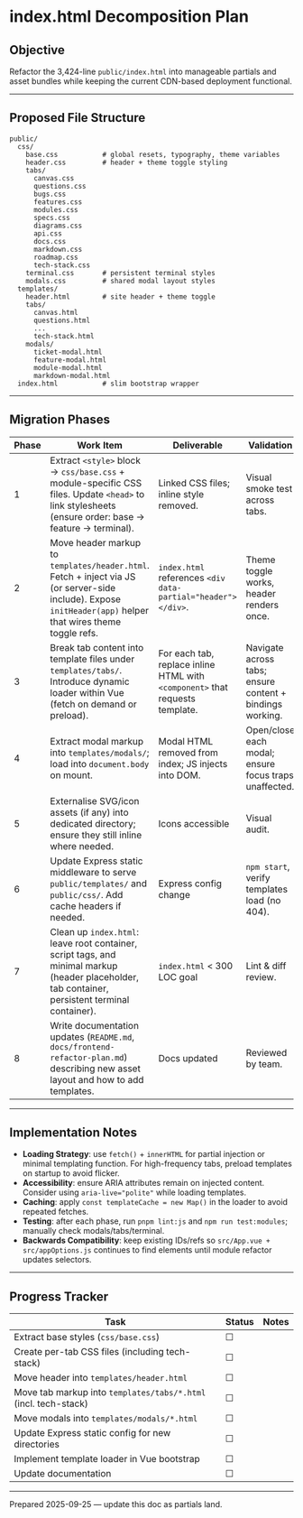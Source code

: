 # index.html Decomposition Plan

## Objective
Refactor the 3,424-line `public/index.html` into manageable partials and asset bundles while keeping the current CDN-based deployment functional.

---

## Proposed File Structure
```
public/
  css/
    base.css           # global resets, typography, theme variables
    header.css         # header + theme toggle styling
    tabs/
      canvas.css
      questions.css
      bugs.css
      features.css
      modules.css
      specs.css
      diagrams.css
      api.css
      docs.css
      markdown.css
      roadmap.css
      tech-stack.css
    terminal.css       # persistent terminal styles
    modals.css         # shared modal layout styles
  templates/
    header.html        # site header + theme toggle
    tabs/
      canvas.html
      questions.html
      ...
      tech-stack.html
    modals/
      ticket-modal.html
      feature-modal.html
      module-modal.html
      markdown-modal.html
  index.html           # slim bootstrap wrapper
```

---

## Migration Phases

| Phase | Work Item | Deliverable | Validation |
| --- | --- | --- | --- |
| 1 | Extract `<style>` block → `css/base.css` + module-specific CSS files. Update `<head>` to link stylesheets (ensure order: base → feature → terminal). | Linked CSS files; inline style removed. | Visual smoke test across tabs. |
| 2 | Move header markup to `templates/header.html`. Fetch + inject via JS (or server-side include). Expose `initHeader(app)` helper that wires theme toggle refs. | `index.html` references `<div data-partial="header"></div>`. | Theme toggle works, header renders once. |
| 3 | Break tab content into template files under `templates/tabs/`. Introduce dynamic loader within Vue (fetch on demand or preload). | For each tab, replace inline HTML with `<component>` that requests template. | Navigate across tabs; ensure content + bindings working. |
| 4 | Extract modal markup into `templates/modals/`; load into `document.body` on mount. | Modal HTML removed from index; JS injects into DOM. | Open/close each modal; ensure focus traps unaffected. |
| 5 | Externalise SVG/icon assets (if any) into dedicated directory; ensure they still inline where needed. | Icons accessible | Visual audit. |
| 6 | Update Express static middleware to serve `public/templates/` and `public/css/`. Add cache headers if needed. | Express config change | `npm start`, verify templates load (no 404). |
| 7 | Clean up `index.html`: leave root container, script tags, and minimal markup (header placeholder, tab container, persistent terminal container). | `index.html` < 300 LOC goal | Lint & diff review. |
| 8 | Write documentation updates (`README.md`, `docs/frontend-refactor-plan.md`) describing new asset layout and how to add templates. | Docs updated | Reviewed by team. |

---

## Implementation Notes
- **Loading Strategy**: use `fetch()` + `innerHTML` for partial injection or minimal templating function. For high-frequency tabs, preload templates on startup to avoid flicker.
- **Accessibility**: ensure ARIA attributes remain on injected content. Consider using `aria-live="polite"` while loading templates.
- **Caching**: apply `const templateCache = new Map()` in the loader to avoid repeated fetches.
- **Testing**: after each phase, run `pnpm lint:js` and `npm run test:modules`; manually check modals/tabs/terminal.
- **Backwards Compatibility**: keep existing IDs/refs so `src/App.vue + src/appOptions.js` continues to find elements until module refactor updates selectors.

---

## Progress Tracker
| Task | Status | Notes |
| --- | --- | --- |
| Extract base styles (`css/base.css`) | ☐ | |
| Create per-tab CSS files (including tech-stack) | ☐ | |
| Move header into `templates/header.html` | ☐ | |
| Move tab markup into `templates/tabs/*.html` (incl. tech-stack) | ☐ | |
| Move modals into `templates/modals/*.html` | ☐ | |
| Update Express static config for new directories | ☐ | |
| Implement template loader in Vue bootstrap | ☐ | |
| Update documentation | ☐ | |

---

Prepared 2025-09-25 — update this doc as partials land.
